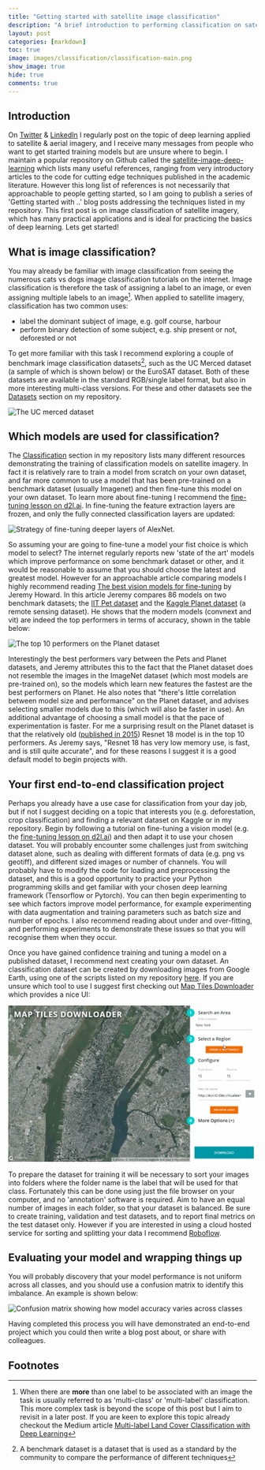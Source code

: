 ```yaml
---
title: "Getting started with satellite image classification"
description: "A brief introduction to performing classification on satellite & aerial imagery"
layout: post
categories: [markdown]
toc: true
image: images/classification/classification-main.png
show_image: true
hide: true
comments: true
---
```

## Introduction
On [Twitter](https://twitter.com/robmarkcole) & [LinkedIn](https://www.linkedin.com/in/robmarkcole/) I regularly post on the topic of deep learning applied to satellite & aerial imagery, and I receive many messages from people who want to get started training models but are unsure where to begin. I maintain a popular repository on Github called the [satellite-image-deep-learning](https://github.com/robmarkcole/satellite-image-deep-learning) which lists many useful references, ranging from very introductory articles to the code for cutting edge techniques published in the academic literature. However this long list of references is not necessarily that approachable to people getting started, so I am going to publish a series of 'Getting started with ..' blog posts addressing the techniques listed in my repository. This first post is on image classification of satellite imagery, which has many practical applications and is ideal for practicing the basics of deep learning. Lets get started!

## What is image classification?
You may already be familiar with image classification from seeing the numerous cats vs dogs image classification tutorials on the internet. Image classification is therefore the task of assigning a label to an image, or even assigning multiple labels to an image[^1]. When applied to satellite imagery, classification has two common uses:

- label the dominant subject of image, e.g. golf course, harbour
- perform binary detection of some subject, e.g. ship present or not, deforested or not

To get more familiar with this task I recommend exploring a couple of benchmark image classification datasets[^2], such as the UC Merced dataset (a sample of which is shown below) or the EuroSAT dataset. Both of these datasets are available in the standard RGB/single label format, but also in more interesting multi-class versions. For these and other datasets see the [Datasets](https://github.com/robmarkcole/satellite-image-deep-learning/blob/master/assets/datasets.md) section on my repository.

![](https://www.researchgate.net/publication/324924412/figure/fig4/AS:644015246544898@1530556608631/Example-images-from-the-UC-Merced-dataset.png "The UC merced dataset")

## Which models are used for classification?
The [Classification](https://github.com/robmarkcole/satellite-image-deep-learning#classification) section in my repository lists many different resources demonstrating the training of classification models on satellite imagery. In fact it is relatively rare to train a model from scratch on your own dataset, and far more common to use a model that has been pre-trained on a benchmark dataset (usually Imagenet) and then fine-tune this model on your own dataset. To learn more about fine-tuning I recommend the [fine-tuning lesson on d2l.ai](https://d2l.ai/chapter_computer-vision/fine-tuning.html). In fine-tuning the feature extraction layers are frozen, and only the fully connected classification layers are updated:

![](https://api.intechopen.com/media/chapter/64395/media/F5.png "Strategy of fine-tuning deeper layers of AlexNet.")

So assuming your are going to fine-tune a model your fist choice is which model to select? The internet regularly reports new 'state of the art' models which improve performance on some benchmark dataset or other, and it would be reasonable to assume that you should choose the latest and greatest model. However for an approachable article comparing models I highly recommend reading [The best vision models for fine-tuning](https://www.kaggle.com/code/jhoward/the-best-vision-models-for-fine-tuning/notebook) by Jeremy Howard. In this article Jeremy compares 86 models on two benchmark datasets; the [IIT Pet dataset](https://www.robots.ox.ac.uk/~vgg/data/pets/) and the [Kaggle Planet dataset](https://www.kaggle.com/c/planet-understanding-the-amazon-from-space/data) (a remote sensing dataset). He shows that the modern models (convnext and vit) are indeed the top performers in terms of accuracy, shown in the table below:

![](https://raw.githubusercontent.com/robmarkcole/blog/master/images/classification/table.png "The top 10 performers on the Planet dataset")

Interestingly the best performers vary between the Pets and Planet datasets, and Jeremy attributes this to the fact that the Planet dataset does not resemble the images in the ImageNet dataset (which most models are pre-trained on), so the models which learn new features the fastest are the best performers on Planet. He also notes that "there's little correlation between model size and performance" on the Planet dataset, and advises selecting smaller models due to this (which will also be faster in use). An additional advantage of choosing a small model is that the pace of experimentation is faster. For me a surprising result on the Planet dataset is that the relatively old ([published in 2015](https://arxiv.org/abs/1512.03385)) Resnet 18 model is in the top 10 performers. As Jeremy says, "Resnet 18 has very low memory use, is fast, and is still quite accurate", and for these reasons I suggest it is a good default model to begin projects with. 

## Your first end-to-end classification project
Perhaps you already have a use case for classification from your day job, but if not I suggest deciding on a topic that interests you (e.g. deforestation, crop classification) and finding a relevant dataset on Kaggle or in my repository. Begin by following a tutorial on fine-tuning a vision model (e.g. the [fine-tuning lesson on d2l.ai](https://d2l.ai/chapter_computer-vision/fine-tuning.html)) and then adapt it to use your chosen dataset. You will probably encounter some challenges just from switching dataset alone, such as dealing with different formats of data (e.g. png vs geotiff), and different sized images or number of channels. You will probably have to modify the code for loading and preprocessing the dataset, and this is a good opportunity to practice your Python programming skills and get familiar with your chosen deep learning framework (Tensorflow or Pytorch). You can then begin experimenting to see which factors improve model performance, for example experimenting with data augmentation and training parameters such as batch size and number of epochs. I also recommend reading about under and over-fitting, and performing experiments to demonstrate these issues so that you will recognise them when they occur. 

Once you have gained confidence training and tuning a model on a published dataset, I recommend next creating your own dataset. An classification dataset can be created by downloading images from Google Earth, using one of the scripts listed on my repository [here](https://github.com/robmarkcole/satellite-image-deep-learning/blob/master/assets/software.md#image-dataset-creation). If you are unsure which tool to use I suggest first checking out [Map Tiles Downloader](https://github.com/AliFlux/MapTilesDownloader) which provides a nice UI:

![](https://github.com/AliFlux/MapTilesDownloader/blob/master/gif/map-tiles-downloader.gif "Map Tiles Downloader")

To prepare the dataset for training it will be necessary to sort your images into folders where the folder name is the label that will be used for that class. Fortunately this can be done using just the file browser on your computer, and no 'annotation' software is required. Aim to have an equal number of images in each folder, so that your dataset is balanced. Be sure to create training, validation and test datasets, and to report final metrics on the test dataset only. However if you are interested in using a cloud hosted service for sorting and splitting your data I recommend [Roboflow](https://roboflow.com/robincole).

## Evaluating your model and wrapping things up
You will probably discovery that your model performance is not uniform across all classes, and you should use a confusion matrix to identify this imbalance. An example is shown below:

![](https://www.researchgate.net/publication/340154539/figure/fig5/AS:873000131891200@1585150859016/The-confusion-matrix-of-the-identifying-results-based-on-remote-sensing-images.ppm "Confusion matrix showing how model accuracy varies across classes")

 Having completed this process you will have demonstrated an end-to-end project which you could then write a blog post about, or share with colleagues. 


## Footnotes
[^1]: When there are **more** than one label to be associated with an image the task is usually referred to as 'multi-class' or 'multi-label' classification. This more complex task is beyond the scope of this post but I aim to revisit in a later post. If you are keen to explore this topic already checkout the Medium article [Multi-label Land Cover Classification with Deep Learning](https://towardsdatascience.com/multi-label-land-cover-classification-with-deep-learning-d39ce2944a3d)
[^2]: A benchmark dataset is a dataset that is used as a standard by the community to compare the performance of different techniques
